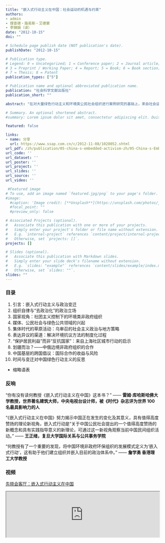```yaml
---
title: "嵌入式行动主义在中国：社会运动的机遇与约束"
authors:
- admin
- 理查德・路易斯・艾德蒙
- 李婵娟（译）
date: "2012-10-15"
doi: ""

# Schedule page publish date (NOT publication's date).
publishDate: "2012-10-15"

# Publication type.
# Legend: 0 = Uncategorized; 1 = Conference paper; 2 = Journal article;
# 3 = Preprint / Working Paper; 4 = Report; 5 = Book; 6 = Book section;
# 7 = Thesis; 8 = Patent
publication_types: ["5"]

# Publication name and optional abbreviated publication name.
publication: "社会科学文献出版社"
publication_short: ""

abstract: "在对大量绿色行动主义和环境类公民社会组织进行案例研究的基础上，来自社会运动、非政府组织、民主政治以及公民社会研究等领域的国际专家共同撰写完成了《嵌入式行动主义在中国：社会运动的机遇与约束》一书。相信本书将对致力于从事发展、地理与环境、政治变迁以及当前中国社会等领域研究的学生、学者和专家们带来启发。"

# Summary. An optional shortened abstract.
#summary: Lorem ipsum dolor sit amet, consectetur adipiscing elit. Duis posuere tellus ac convallis placerat. Proin tincidunt magna sed ex sollicitudin condimentum.

featured: false

links:
- name: 分享
  url: https://www.ssap.com.cn/c/2012-11-08/1028052.shtml
url_pdf: /zh/publication/05-china-s-embedded-activism-zh/05-China-s-Embedded-Activism-zh.pdf
url_code: ''
url_dataset: ''
url_poster: ''
url_project: ''
url_slides: ''
url_source: ''
url_video: ''

 #Featured image
# To use, add an image named `featured.jpg/png` to your page's folder. 
#image:
  #caption: 'Image credit: [**Unsplash**](https://unsplash.com/photos/jdD8gXaTZsc)'
  #focal_point: ""
  #preview_only: false

# Associated Projects (optional).
#   Associate this publication with one or more of your projects.
#   Simply enter your project's folder or file name without extension.
#   E.g. `internal-project` references `content/project/internal-project/index.md`.
#   Otherwise, set `projects: []`.
projects: []

# Slides (optional).
#   Associate this publication with Markdown slides.
#   Simply enter your slide deck's filename without extension.
#   E.g. `slides: "example"` references `content/slides/example/index.md`.
#   Otherwise, set `slides: ""`.
slides: ""
---
```


### 目录
1. 引言：嵌入式行动主义与政治变迁
2. 组织自律与“去政治化”的政治立场
3. 国家视角：社团主义控制下的环境类非政府组织
4. 媒体、公民社会与绿色公共领域的兴起
5. 集体时代的草原活动：乌审召的社会主义政治与地方策略
6. 表达异议的渠道：解决环境抗议方法的制度化过程
7. “保护居民利益”而非“反抗国家”：来自上海社区城市行动的启示
8. 划疆而治？——中俄边境非政府组织的合作
9. 中国基层的跨国倡议：国际合作的收益与风险
10. 时间与变迁对中国绿色行动主义的反思
- 缩略语表

### 反响

“你有没有读何教授《嵌入式行动主义在中国》这本书？” —— **雷姆·库哈斯哈佛大学教授，世界著名建筑大师，中央电视台设计师，被《时代》杂志评为世界 100 名最具影响力的人**

“《嵌入式行动主义在中国》努力揭示中国正在发生的变化及其意义，具有值得高度赞扬的理论新视角，嵌入式行动是“关于中国公民社会提出的一个值得高度赞扬的新概念和具有实践指导意义的新理论，可通过这一新视角观察当前中国民间组织活动。” —— **王正绪，复旦大学国际关系与公共事务学院**

“何教授有了一个重要的发现，将中国环境非政府环保组织的发展模式定义为‘嵌入式行动’，这有助于他们建立组织并嵌入目前的政治体系中。” —— **詹学勇 香港理工大学教授**

### 视频

<a href="https://v.youku.com/v_show/id_XNzAwMDExMTc2.html" target="_blank">先晓会客厅：嵌入式行动主义在中国</a>
<iframe id="video" width="100%" src="https://player.youku.com/embed/XNzAwMDExMTc2" allowfullscreen allowtransparency='yes'></iframe>
<script type="text/javascript">document.getElementById("video").style.height=document.getElementById("video").scrollWidth*0.8+"px"</script>
